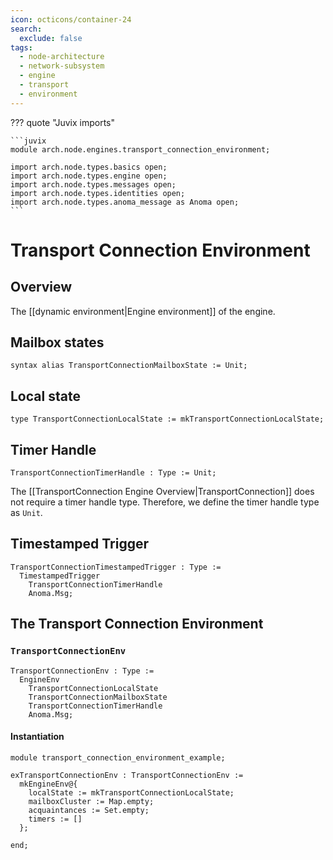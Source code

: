 ```yaml
---
icon: octicons/container-24
search:
  exclude: false
tags:
  - node-architecture
  - network-subsystem
  - engine
  - transport
  - environment
---
```


??? quote "Juvix imports"

    ```juvix
    module arch.node.engines.transport_connection_environment;

    import arch.node.types.basics open;
    import arch.node.types.engine open;
    import arch.node.types.messages open;
    import arch.node.types.identities open;
    import arch.node.types.anoma_message as Anoma open;
    ```

# Transport Connection Environment

## Overview

The [[dynamic environment|Engine environment]] of the engine.

## Mailbox states

```juvix
syntax alias TransportConnectionMailboxState := Unit;
```

## Local state

```juvix
type TransportConnectionLocalState := mkTransportConnectionLocalState;
```

## Timer Handle

```juvix
TransportConnectionTimerHandle : Type := Unit;
```

The [[TransportConnection Engine Overview|TransportConnection]] does not require
a timer handle type. Therefore, we define the timer handle type as `Unit`.

## Timestamped Trigger

<!-- --8<-- [start:TemplateTimestampedTrigger] -->
```juvix
TransportConnectionTimestampedTrigger : Type :=
  TimestampedTrigger
    TransportConnectionTimerHandle
    Anoma.Msg;
```
<!-- --8<-- [end:TemplateTimestampedTrigger] -->

## The Transport Connection Environment

### `TransportConnectionEnv`

<!-- --8<-- [start:TransportConnectionEnv] -->
```juvix
TransportConnectionEnv : Type :=
  EngineEnv
    TransportConnectionLocalState
    TransportConnectionMailboxState
    TransportConnectionTimerHandle
    Anoma.Msg;
```
<!-- --8<-- [end:TransportConnectionEnv] -->

#### Instantiation

<!-- --8<-- [start:exTransportConnectionEnv] -->
```juvix extract-module-statements
module transport_connection_environment_example;

exTransportConnectionEnv : TransportConnectionEnv :=
  mkEngineEnv@{
    localState := mkTransportConnectionLocalState;
    mailboxCluster := Map.empty;
    acquaintances := Set.empty;
    timers := []
  };

end;
```
<!-- --8<-- [end:exTransportConnectionEnv] -->
